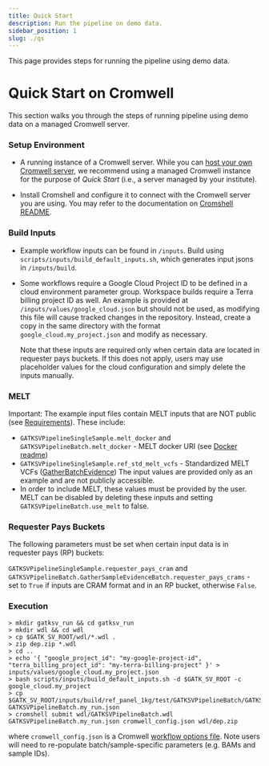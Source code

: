 ```yaml
---
title: Quick Start
description: Run the pipeline on demo data.
sidebar_position: 1
slug: ./qs
---
```


This page provides steps for running the pipeline using demo data.

# Quick Start on Cromwell

This section walks you through the steps of running pipeline using 
demo data on a managed Cromwell server.

### Setup Environment

- A running instance of a Cromwell server. While you can 
  [host your own Cromwell server](https://cromwell.readthedocs.io/en/stable/tutorials/ServerMode/), 
  we recommend using a managed Cromwell instance for the purpose of _Quick Start_ 
  (i.e., a server managed by your institute).

- Install Cromshell and configure it to connect with the Cromwell server you are using. 
  You may refer to the documentation on [Cromshell README](https://github.com/broadinstitute/cromshell).

### Build Inputs

- Example workflow inputs can be found in `/inputs`. 
  Build using `scripts/inputs/build_default_inputs.sh`, 
  which generates input jsons in `/inputs/build`.

- Some workflows require a Google Cloud Project ID to be defined in 
  a cloud environment parameter group. Workspace builds require a 
  Terra billing project ID as well. An example is provided at 
  `/inputs/values/google_cloud.json` but should not be used, 
  as modifying this file will cause tracked changes in the repository. 
  Instead, create a copy in the same directory with the format 
  `google_cloud.my_project.json` and modify as necessary.

  Note that these inputs are required only when certain data are 
  located in requester pays buckets. If this does not apply, 
  users may use placeholder values for the cloud configuration 
  and simply delete the inputs manually.

### MELT
Important: The example input files contain MELT inputs that are NOT public 
(see [Requirements](https://github.com/broadinstitute/gatk-sv#requirements)). These include:

- `GATKSVPipelineSingleSample.melt_docker` and `GATKSVPipelineBatch.melt_docker` - MELT docker URI 
(see [Docker readme](https://github.com/talkowski-lab/gatk-sv-v1/blob/master/dockerfiles/README.md))
- `GATKSVPipelineSingleSample.ref_std_melt_vcfs` - Standardized MELT VCFs ([GatherBatchEvidence](/docs/modules/gbe))
The input values are provided only as an example and are not publicly accessible. 
- In order to include MELT, these values must be provided by the user. MELT can be 
  disabled by deleting these inputs and setting `GATKSVPipelineBatch.use_melt` to false.

### Requester Pays Buckets

The following parameters must be set when certain input data is in requester pays (RP) buckets:

`GATKSVPipelineSingleSample.requester_pays_cram` and 
`GATKSVPipelineBatch.GatherSampleEvidenceBatch.requester_pays_crams` - 
set to `True` if inputs are CRAM format and in an RP bucket, otherwise `False`.


### Execution

```shell
> mkdir gatksv_run && cd gatksv_run
> mkdir wdl && cd wdl
> cp $GATK_SV_ROOT/wdl/*.wdl .
> zip dep.zip *.wdl
> cd ..
> echo '{ "google_project_id": "my-google-project-id", "terra_billing_project_id": "my-terra-billing-project" }' > inputs/values/google_cloud.my_project.json
> bash scripts/inputs/build_default_inputs.sh -d $GATK_SV_ROOT -c google_cloud.my_project
> cp $GATK_SV_ROOT/inputs/build/ref_panel_1kg/test/GATKSVPipelineBatch/GATKSVPipelineBatch.json GATKSVPipelineBatch.my_run.json
> cromshell submit wdl/GATKSVPipelineBatch.wdl GATKSVPipelineBatch.my_run.json cromwell_config.json wdl/dep.zip
```

where `cromwell_config.json` is a Cromwell 
[workflow options file](https://cromwell.readthedocs.io/en/stable/wf_options/Overview/).
Note users will need to re-populate batch/sample-specific parameters (e.g. BAMs and sample IDs).

